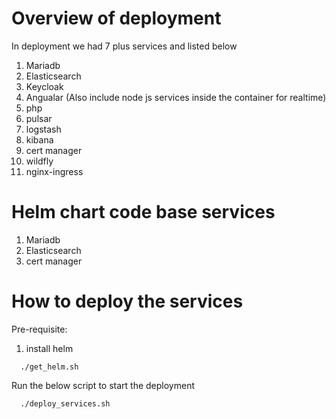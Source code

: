 # Overview of deployment

In deployment we had 7 plus services and listed  below
1. Mariadb
2. Elasticsearch
3. Keycloak
4. Angualar (Also include node js services inside the container for realtime)
5. php
6. pulsar
7. logstash
8. kibana
9. cert manager
10. wildfly
11. nginx-ingress


# Helm chart code base services
1. Mariadb
2. Elasticsearch
3. cert manager

# How to deploy the services
Pre-requisite:
1. install helm <br>
```hcl
  ./get_helm.sh
```
Run the below script to start the deployment <br>
```hcl
  ./deploy_services.sh
``` 
